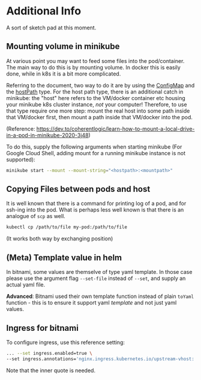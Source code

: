 # Additional Info

A sort of sketch pad at this moment.

## Mounting volume in minikube

At various point you may want to feed some files into the pod/container. The main way to do this is by mounting volume. In docker this is easily done, while in k8s it is a bit more complicated.

Referring to the document, two way to do it are by using the [ConfigMap](https://kubernetes.io/docs/concepts/storage/volumes/#configmap) and the [hostPath](https://kubernetes.io/docs/concepts/storage/volumes/#hostpath) type. For the host path type, there is an additional catch in minikube: the "host" here refers to the VM/docker container etc housing your minikube k8s cluster instance, *not* your computer! Therefore, to use that type require one more step: mount the real host into some path inside that VM/docker first, then mount a path inside that VM/docker into the pod.

(Reference: https://dev.to/coherentlogic/learn-how-to-mount-a-local-drive-in-a-pod-in-minikube-2020-3j48)

To do this, supply the following arguments when starting minikube (For Google Cloud Shell, adding mount for a running minikube instance is not supported):

```bash
minikube start --mount --mount-string="<hostpath>:<mountpath>"
```

## Copying Files between pods and host

It is well known that there is a command for printing log of a pod, and for ssh-ing into the pod. What is perhaps less well known is that there is an analogue of `scp` as well.

```bash
kubectl cp /path/to/file my-pod:/path/to/file
```

(It works both way by exchanging position)

## (Meta) Template value in helm

In bitnami, some values are themselve of type yaml template. In those case please use the argument flag `--set-file` instead of `--set`, and supply an actual yaml file.

**Advanced**: Bitnami used their own template function instead of plain `toYaml` function - this is to ensure it support yaml _template_ and not just yaml values.

## Ingress for bitnami

To configure ingress, use this reference setting:

```bash
... --set ingress.enabled=true \
--set ingress.annotations='nginx.ingress.kubernetes.io/upstream-vhost: "example.com"'
```

Note that the inner quote is needed.
